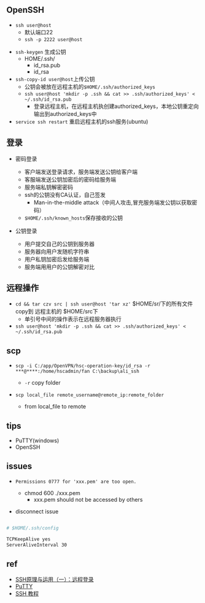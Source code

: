 
## OpenSSH
+ `ssh user@host`
    + 默认端口22
    + `ssh -p 2222 user@host`

<!-- 公钥登录 -->
+ `ssh-keygen` 生成公钥
    + HOME/.ssh/
        + id_rsa.pub
        + id_rsa
+ `ssh-copy-id user@host`上传公钥
    + 公钥会被放在远程主机的`$HOME/.ssh/authorized_keys`
    + `ssh user@host 'mkdir -p .ssh && cat >> .ssh/authorized_keys' < ~/.ssh/id_rsa.pub`
        + 登录远程主机，在远程主机执创建authorized_keys，本地公钥重定向输出到authorized_keys中
+ `service ssh restart` 重启远程主机的ssh服务(ubuntu)



## 登录

+ 密码登录
    + 客户端发送登录请求，服务端发送公钥给客户端
    + 客服端发送公钥加密后的密码给服务端
    + 服务端私钥解密密码
    + ssh的公钥没有CA认证，自己签发
        + Man-in-the-middle attack（中间人攻击,冒充服务端发公钥以获取密码）
    + `$HOME/.ssh/known_hosts`保存接收的公钥

+ 公钥登录
    + 用户提交自己的公钥到服务器
    + 服务器向用户发随机字符串
    + 用户私钥加密后发给服务端
    + 服务端用用户的公钥解密对比

## 远程操作
+ `cd && tar czv src | ssh user@host 'tar xz'` $HOME/sr/下的所有文件 copy到 远程主机的 $HOME/src下
    + 单引号中间的操作表示在远程服务器执行
+ `ssh user@host 'mkdir -p .ssh && cat >> .ssh/authorized_keys' < ~/.ssh/id_rsa.pub`

## scp
+ `scp -i C:/app/OpenVPN/hsc-operation-key/id_rsa -r ***@****:/home/hscadmin/fan C:\backup\ali_ssh `
    + `-r` copy folder
    
+ `scp local_file remote_username@remote_ip:remote_folder`
    + from local_file to remote
    
## tips
+ PuTTY(windows)
+ OpenSSH


## issues

+ `Permissions 0777 for 'xxx.pem' are too open.`
    + chmod 600 ./xxx.pem
        + xxx.pem should not be accessed by others

+ disconnect issue
```sh

# $HOME/.ssh/config 

TCPKeepAlive yes
ServerAliveInterval 30
```

## ref

+ [SSH原理与运用（一）：远程登录](http://www.ruanyifeng.com/blog/2011/12/ssh_remote_login.html)
+ [PuTTY](https://www.chiark.greenend.org.uk/~sgtatham/putty/)
+ [SSH 教程](https://wangdoc.com/ssh/)